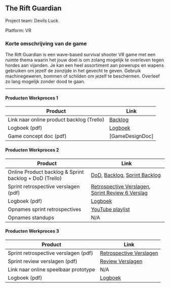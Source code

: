 ## The Rift Guardian
Project team: Devils Luck

Platform:
VR

### Korte omschrijving van de game 
The Rift Guardian is een wave-based survival shooter VR game met een ruimte thema    waarin het jouw doel is om zolang mogelijk te overleven tegen hordes aan vijanden. Je kan een heel assortiment aan powerups en wapens gebruiken om jezelf de zonzijde in het gevecht te geven. Gebruik machinegeweren, bommen of schilden om jezelf te beschermen. Overleef zo lang mogelijk zonder dood te gaan.

---
#### Producten Werkproces 1
| Product  | Link |
| ------ |  ------ |
| Link naar online product backlog (Trello) | [Backlog]
| Logboek (pdf)                             | [Logboek]
| Game concept doc (pdf)                    | [GameDesignDoc]
   
#### Producten Werkproces 2
| Product  | Link |
| ------ |  ------ |
| Online Product backlog & Sprint backlog + DoD (Trello)    | [DoD], [Backlog], [Sprint Backlog]
| Sprint retrospective verslagen (pdf)                      | [Retrospective Verslagen], [Sprint Review 6 Verslag]
| Logboek (pdf)                                             | [Logboek]
| Opnames sprint retrospectives        | [YouTube playlist]
| Opnames standups                          | N/A
   
#### Producten Werkproces 3
| Product  | Link |
| ------ |  ------ |
| Sprint retrospective verslagen (pdf)  | [Retrospective Verslagen]
| Sprint review verslagen (pdf)         | [Review Verslagen]
| Link naar online speelbaar prototype  | N/A
| Logboek (pdf)                         | [Logboek]

   [Backlog]: <https://unreal-academy.codecks.io/decks/109-product-backlog>
   [DoD]: <https://unreal-academy.codecks.io/card/3qj-definition-of-done-dod>
   [Sprint Backlog]: <https://unreal-academy.codecks.io/decks/152-sprint-backlog-06>
   [Logboek]: <producten/Stand-ups%20-%20VRShooter%202024%20-%20Periode%204.pdf>
   [Game Design Doc]: <https://unreal-academy.codecks.io/decks/148-functioneel-ontwerp/card/4x1-memory-eraser>
   [Retrospective Verslagen]: <producten\Retrospective%20Verslag.pdf>
   [Review Verslagen]: <producten\Sprint%20Review%20verslag.pdf>
   [Prototype]: <https://www.mijnmytheprototype.nl>
   [YouTube playlist]: <https://www.youtube.com/playlist?list=PLnBx3KKOKHtALh1aE0SLvpywmG3A-yhSj>
   [Sprint Review 6 Verslag]: <producten\Sprint%20Review%20verslag.pdf>
   
